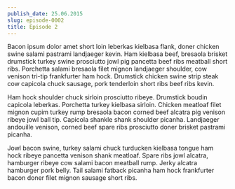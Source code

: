 ```yaml
---
publish_date: 25.06.2015
slug: episode-0002
title: Episode 2
---
```

Bacon ipsum dolor amet short loin leberkas kielbasa flank, doner chicken swine salami pastrami landjaeger kevin. Ham kielbasa beef, bresaola brisket drumstick turkey swine prosciutto jowl pig pancetta beef ribs meatball short ribs. Porchetta salami bresaola filet mignon landjaeger shoulder, cow venison tri-tip frankfurter ham hock. Drumstick chicken swine strip steak cow capicola chuck sausage, pork tenderloin short ribs beef ribs kevin.

Ham hock shoulder chuck sirloin prosciutto ribeye. Drumstick boudin capicola leberkas. Porchetta turkey kielbasa sirloin. Chicken meatloaf filet mignon cupim turkey rump bresaola bacon corned beef alcatra pig venison ribeye jowl ball tip. Capicola shankle shank shoulder picanha. Landjaeger andouille venison, corned beef spare ribs prosciutto doner brisket pastrami picanha.

Jowl bacon swine, turkey salami chuck turducken kielbasa tongue ham hock ribeye pancetta venison shank meatloaf. Spare ribs jowl alcatra, hamburger ribeye cow salami bacon meatball rump. Jerky alcatra hamburger pork belly. Tail salami fatback picanha ham hock frankfurter bacon doner filet mignon sausage short ribs.